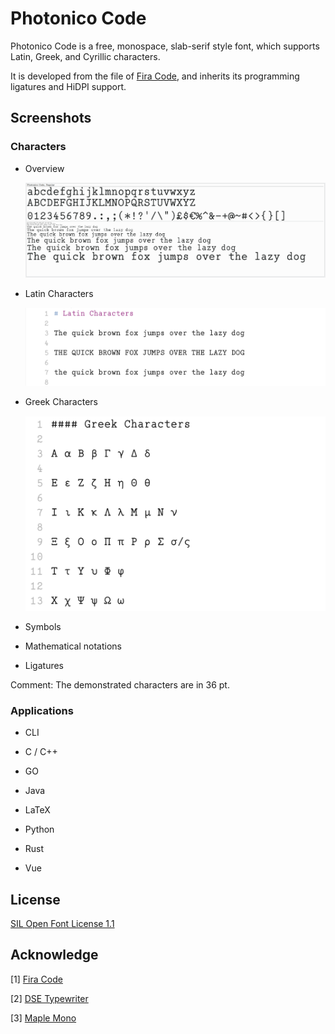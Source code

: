 # Photonico Code

Photonico Code is a free, monospace, slab-serif style font, which supports Latin, Greek, and Cyrillic characters.

It is developed from the file of [Fira Code](https://github.com/tonsky/FiraCode), and inherits its programming ligatures and HiDPI support.

## Screenshots

### Characters

+ Overview

  ![IMG](https://raw.githubusercontent.com/Photonico/Photonico_Code/main/Images/font_viewer_0.6.png)

+ Latin Characters

  ![IMG](https://raw.githubusercontent.com/Photonico/Photonico_Code/main/Images/latin_0.10.png)

+ Greek Characters

  ![IMG](https://raw.githubusercontent.com/Photonico/Photonico_Code/main/Images/greek_0.11.png)

+ Symbols

+ Mathematical notations

+ Ligatures

Comment: The demonstrated characters are in 36 pt.

### Applications

+ CLI

+ C / C++

+ GO

+ Java

+ LaTeX

+ Python

+ Rust

+ Vue

## License

[SIL Open Font License 1.1](https://github.com/Photonico/Photonico_Code/blob/main/LICENSE)

## Acknowledge

[1] [Fira Code](https://github.com/tonsky/FiraCode)

[2] [DSE Typewriter](https://webonastick.com/fonts/dse-typewriter/)

[3] [Maple Mono](https://github.com/subframe7536/Maple-font)

